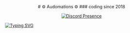 <div align="center">
  # ⚙ Audomations ⚙
  ### coding since 2018
  
  [![Discord Presence](https://lanyard.cnrad.dev/api/702204920132009984?theme=dark&bg=0011cc&idleMessage=You%20will%20rarely%20see%20me%20with%20an%20activity.%20Good%20Luck%20:D)](https://discord.com/users/702204920132009984)
</div>

[![Typing SVG](https://readme-typing-svg.demolab.com?font=Fira+Code&pause=1000&width=435&lines=Discord+Bot+Creator;Discord+Server+Creator;Photop+Bot+Creator;Replit+Coder;EAS+Participant;Nodejs+Coder;Python+Coder;HTML%2C+CSS%2C+JS+Coder)](https://git.io/typing-svg)
